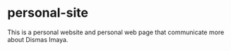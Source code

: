 # personal-site
This is a personal website and personal web page that communicate more about Dismas Imaya.
